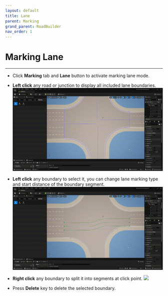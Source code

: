```yaml
---
layout: default
title: Lane
parent: Marking
grand_parent: RoadBuilder
nav_order: 1
---
```


# Marking Lane
---

- Click **Marking** tab and **Lane** button to activate marking lane mode.

- **Left click** any road or junction to display all included lane boundaries.
![](001.gif)

- **Left click** any boundary to select it, you can change lane marking type and start distance of the boundary segment.
![](002.gif)

- **Right click** any boundary to split it into segments at click point.
![](003.gif)

- Press **Delete** key to delete the selected boundary.